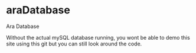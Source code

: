 araDatabase
===========

Ara Database

Without the actual mySQL database running, you wont be able to demo this site using this git but you can still look around the code.
